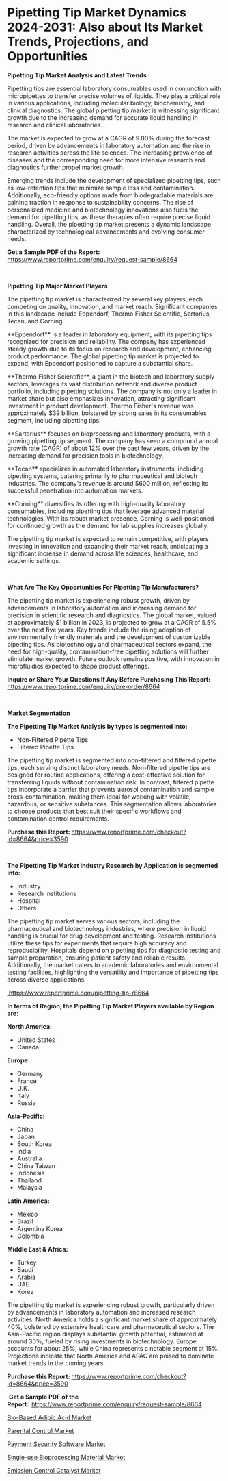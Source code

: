 <p><h1>Pipetting Tip Market Dynamics 2024-2031: Also about Its Market Trends, Projections, and Opportunities</h1></p><p><strong>Pipetting Tip Market Analysis and Latest Trends</strong></p>
<p><p>Pipetting tips are essential laboratory consumables used in conjunction with micropipettes to transfer precise volumes of liquids. They play a critical role in various applications, including molecular biology, biochemistry, and clinical diagnostics. The global pipetting tip market is witnessing significant growth due to the increasing demand for accurate liquid handling in research and clinical laboratories.</p><p>The market is expected to grow at a CAGR of 9.00% during the forecast period, driven by advancements in laboratory automation and the rise in research activities across the life sciences. The increasing prevalence of diseases and the corresponding need for more intensive research and diagnostics further propel market growth.</p><p>Emerging trends include the development of specialized pipetting tips, such as low-retention tips that minimize sample loss and contamination. Additionally, eco-friendly options made from biodegradable materials are gaining traction in response to sustainability concerns. The rise of personalized medicine and biotechnology innovations also fuels the demand for pipetting tips, as these therapies often require precise liquid handling. Overall, the pipetting tip market presents a dynamic landscape characterized by technological advancements and evolving consumer needs.</p></p>
<p><strong>Get a Sample PDF of the Report:&nbsp;</strong> <a href="https://www.reportprime.com/enquiry/request-sample/8664">https://www.reportprime.com/enquiry/request-sample/8664</a></p>
<p>&nbsp;</p>
<p><strong>Pipetting Tip Major Market Players</strong></p>
<p><p>The pipetting tip market is characterized by several key players, each competing on quality, innovation, and market reach. Significant companies in this landscape include Eppendorf, Thermo Fisher Scientific, Sartorius, Tecan, and Corning.</p><p>**Eppendorf** is a leader in laboratory equipment, with its pipetting tips recognized for precision and reliability. The company has experienced steady growth due to its focus on research and development, enhancing product performance. The global pipetting tip market is projected to expand, with Eppendorf positioned to capture a substantial share.</p><p>**Thermo Fisher Scientific**, a giant in the biotech and laboratory supply sectors, leverages its vast distribution network and diverse product portfolio, including pipetting solutions. The company is not only a leader in market share but also emphasizes innovation, attracting significant investment in product development. Thermo Fisher's revenue was approximately $39 billion, bolstered by strong sales in its consumables segment, including pipetting tips.</p><p>**Sartorius** focuses on bioprocessing and laboratory products, with a growing pipetting tip segment. The company has seen a compound annual growth rate (CAGR) of about 12% over the past few years, driven by the increasing demand for precision tools in biotechnology.</p><p>**Tecan** specializes in automated laboratory instruments, including pipetting systems, catering primarily to pharmaceutical and biotech industries. The company’s revenue is around $600 million, reflecting its successful penetration into automation markets.</p><p>**Corning** diversifies its offering with high-quality laboratory consumables, including pipetting tips that leverage advanced material technologies. With its robust market presence, Corning is well-positioned for continued growth as the demand for lab supplies increases globally.</p><p>The pipetting tip market is expected to remain competitive, with players investing in innovation and expanding their market reach, anticipating a significant increase in demand across life sciences, healthcare, and academic settings.</p></p>
<p>&nbsp;</p>
<p><strong>What Are The Key Opportunities For Pipetting Tip Manufacturers?</strong></p>
<p><p>The pipetting tip market is experiencing robust growth, driven by advancements in laboratory automation and increasing demand for precision in scientific research and diagnostics. The global market, valued at approximately $1 billion in 2023, is projected to grow at a CAGR of 5.5% over the next five years. Key trends include the rising adoption of environmentally friendly materials and the development of customizable pipetting tips. As biotechnology and pharmaceutical sectors expand, the need for high-quality, contamination-free pipetting solutions will further stimulate market growth. Future outlook remains positive, with innovation in microfluidics expected to shape product offerings.</p></p>
<p><strong>Inquire or Share Your Questions If Any Before Purchasing This Report:</strong> <a href="https://www.reportprime.com/enquiry/pre-order/8664">https://www.reportprime.com/enquiry/pre-order/8664</a></p>
<p>&nbsp;</p>
<p><strong>Market Segmentation</strong></p>
<p><strong>The Pipetting Tip Market Analysis by types is segmented into:</strong></p>
<p><ul><li>Non-Filtered Pipette Tips</li><li>Filtered Pipette Tips</li></ul></p>
<p><p>The pipetting tip market is segmented into non-filtered and filtered pipette tips, each serving distinct laboratory needs. Non-filtered pipette tips are designed for routine applications, offering a cost-effective solution for transferring liquids without contamination risk. In contrast, filtered pipette tips incorporate a barrier that prevents aerosol contamination and sample cross-contamination, making them ideal for working with volatile, hazardous, or sensitive substances. This segmentation allows laboratories to choose products that best suit their specific workflows and contamination control requirements.</p></p>
<p><strong>Purchase this Report:&nbsp;</strong><a href="https://www.reportprime.com/checkout?id=8664&price=3590">https://www.reportprime.com/checkout?id=8664&price=3590</a></p>
<p>&nbsp;</p>
<p><strong>The Pipetting Tip Market Industry Research by Application is segmented into:</strong></p>
<p><ul><li>Industry</li><li>Research Institutions</li><li>Hospital</li><li>Others</li></ul></p>
<p><p>The pipetting tip market serves various sectors, including the pharmaceutical and biotechnology industries, where precision in liquid handling is crucial for drug development and testing. Research institutions utilize these tips for experiments that require high accuracy and reproducibility. Hospitals depend on pipetting tips for diagnostic testing and sample preparation, ensuring patient safety and reliable results. Additionally, the market caters to academic laboratories and environmental testing facilities, highlighting the versatility and importance of pipetting tips across diverse applications.</p></p>
<p><a href="https://www.reportprime.com/pipetting-tip-r8664">&nbsp;https://www.reportprime.com/pipetting-tip-r8664</a></p>
<p><strong>In terms of Region, the Pipetting Tip Market Players available by Region are:</strong></p>
<p>
    <p> <strong> North America: </strong>
        <ul>
            <li>United States</li>
            <li>Canada</li>
        </ul>
        </p> 
    <p> <strong> Europe: </strong>
        <ul>
            <li>Germany</li>
            <li>France</li>
            <li>U.K.</li>
            <li>Italy</li>
            <li>Russia</li>
        </ul>
        </p> 
    <p> <strong> Asia-Pacific: </strong>
        <ul>
            <li>China</li>
            <li>Japan</li>
            <li>South Korea</li>
            <li>India</li>
            <li>Australia</li>
            <li>China Taiwan</li>
            <li>Indonesia</li>
            <li>Thailand</li>
            <li>Malaysia</li>
        </ul>
        </p> 
    <p> <strong> Latin America: </strong>
        <ul>
            <li>Mexico</li>
            <li>Brazil</li>
            <li>Argentina Korea</li>
            <li>Colombia</li>
        </ul>
        </p> 
    <p> <strong> Middle East & Africa: </strong>
        <ul>
            <li>Turkey</li>
            <li>Saudi</li>
            <li>Arabia</li>
            <li>UAE</li>
            <li>Korea</li>
        </ul>
    </p>
    </p>
<p><p>The pipetting tip market is experiencing robust growth, particularly driven by advancements in laboratory automation and increased research activities. North America holds a significant market share of approximately 40%, bolstered by extensive healthcare and pharmaceutical sectors. The Asia-Pacific region displays substantial growth potential, estimated at around 30%, fueled by rising investments in biotechnology. Europe accounts for about 25%, while China represents a notable segment at 15%. Projections indicate that North America and APAC are poised to dominate market trends in the coming years.</p></p>
<p><strong>Purchase this Report: </strong><a href="https://www.reportprime.com/checkout?id=8664&price=3590">https://www.reportprime.com/checkout?id=8664&price=3590</a></p>
<p>&nbsp;<strong>Get a Sample PDF of the Report:&nbsp;&nbsp;</strong><a href="https://www.reportprime.com/enquiry/request-sample/8664">https://www.reportprime.com/enquiry/request-sample/8664</a></p>
<p><strong></strong></p>
<p><p><a href="https://medium.com/@christopher.walker6564/the-bio-based-adipic-acid-market-insights-report-offers-an-in-depth-and-thorough-analysis-of-the-7016fb33133d?postPublishedType=initial">Bio-Based Adipic Acid Market</a></p><p><a href="https://www.linkedin.com/pulse/how-parental-control-market-evolved-key-trends-regional-dynamics-j472f?trackingId=rVT3G1BwTfCjwG36lscFTQ%3D%3D">Parental Control Market</a></p><p><a href="https://www.linkedin.com/pulse/mapping-payment-security-software-market-trends-challenges-breakthroughs-9b11f?trackingId=N1tiW30sRRqkHpFpzjZDCw%3D%3D">Payment Security Software Market</a></p><p><a href="https://issuu.com/reportprime-2/docs/single-use-bioprocessing-material-m_f516111f98f741">Single-use Bioprocessing Material Market</a></p><p><a href="https://medium.com/@raleciabridges8/the-growth-of-the-emission-control-catalyst-market-has-been-significant-driven-by-various-ca9b73999a3b">Emission Control Catalyst Market</a></p></p>